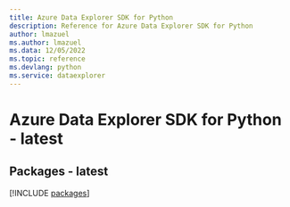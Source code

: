 ```yaml
---
title: Azure Data Explorer SDK for Python
description: Reference for Azure Data Explorer SDK for Python
author: lmazuel
ms.author: lmazuel
ms.data: 12/05/2022
ms.topic: reference
ms.devlang: python
ms.service: dataexplorer
---
```

# Azure Data Explorer SDK for Python - latest
## Packages - latest
[!INCLUDE [packages](data-explorer-index.md)]